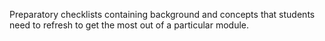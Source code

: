 Preparatory checklists containing background and concepts that students need to refresh to get the most out of a particular module.
